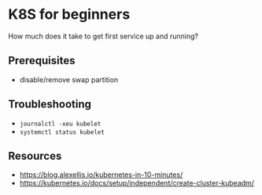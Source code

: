 # K8S for beginners

How much does it take to get first service up and running?

## Prerequisites
- disable/remove swap partition

## Troubleshooting

- `journalctl -xeu kubelet`
- `systemctl status kubelet`


## Resources

- https://blog.alexellis.io/kubernetes-in-10-minutes/
- https://kubernetes.io/docs/setup/independent/create-cluster-kubeadm/
